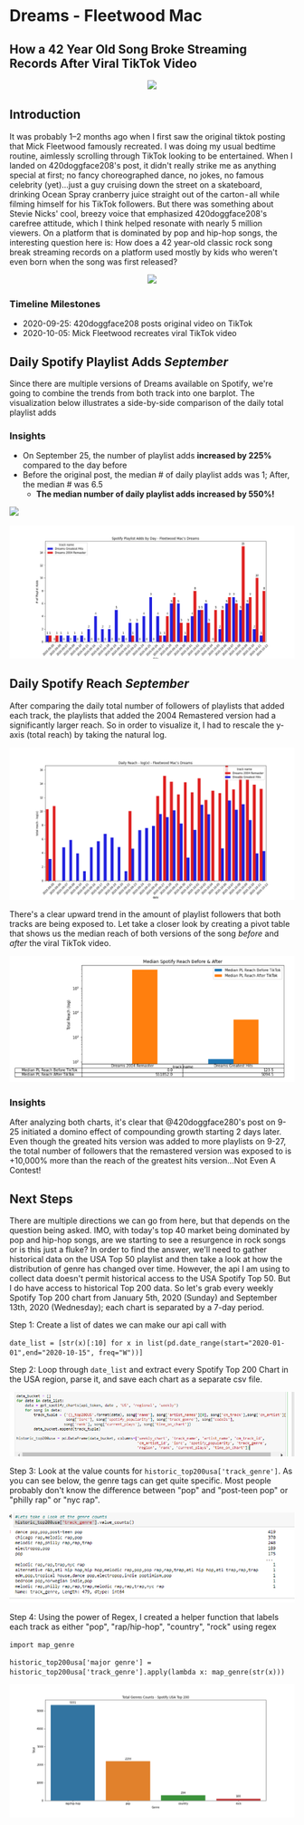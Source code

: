 # Dreams - Fleetwood Mac
## How a 42 Year Old Song Broke Streaming Records After Viral TikTok Video
<p align="center"> 
<img src="https://media.giphy.com/media/xUOwGmRx1Tu084dBzq/source.gif">
</p>

## Introduction
It was probably 1–2 months ago when I first saw the original tiktok posting that Mick Fleetwood famously recreated. I was doing my usual bedtime routine, aimlessly scrolling through TikTok looking to be entertained. When I landed on 420doggface208's post, it didn't really strike me as anything special at first; no fancy choreographed dance, no jokes, no famous celebrity (yet)…just a guy cruising down the street on a skateboard, drinking Ocean Spray cranberry juice straight out of the carton - all while filming himself for his TikTok followers. But there was something about Stevie Nicks' cool, breezy voice that emphasized 420doggface208's carefree attitude, which I think helped resonate with nearly 5 million viewers. On a platform that is dominated by pop and hip-hop songs, the interesting question here is: How does a 42 year-old classic rock song break streaming records on a platform used mostly by kids who weren't even born when the song was first released?

<p align="center"> 
<img src="https://media.giphy.com/media/WZIafcfdBcZYykqAw5/giphy.gif">
</p>

### Timeline Milestones
- 2020-09-25: 420doggface208 posts original video on TikTok
- 2020-10-05: Mick Fleetwood recreates viral TikTok video

## Daily Spotify Playlist Adds *September*
Since there are multiple versions of Dreams available on Spotify, we're going to combine the trends from both track into one barplot.
The visualization below illustrates a side-by-side comparison of the daily total playlist adds


### Insights
- On September 25, the number of playlist adds **increased by 225%** compared to the day before
- Before the original post, the median # of daily playlist adds was 1; After, the median # was 6.5
    - **The median number of daily playlist adds increased by 550%!**

![](/images/median_playlist_adds.jpeg)

![](/images/spotify_playlistadds_bothdreams.png)

## Daily Spotify Reach *September*
After comparing the daily total number of followers of playlists that added each track, the playlists that added the 2004 Remastered
version had a significantly larger reach. So in order to visualize it, I had to rescale the y-axis (total reach) by taking the natural log.

![](/images/spotify_dailyreachlog_bothdreams.png)

There's a clear upward trend in the amount of playlist followers that both tracks are being exposed to. Let take a closer look
by creating a pivot table that shows us the median reach of both versions of the song *before* and *after* the viral TikTok video.

![](/images/pt_before_after_median_reach.png)

### Insights
After analyzing both charts, it's clear that @420doggface280's post on 9-25 initiated a domino effect of compounding growth starting 2 days later. Even though the greated hits version was added to more playlists on 9-27, 
the total number of followers that the remastered version was exposed to is +10,000% more than the reach of the greatest hits version...Not Even A Contest!


## Next Steps
There are multiple directions we can go from here, but that depends on the question being asked. IMO, with today's top 40 market being dominated by pop and hip-hop songs, are we starting to see a resurgence in rock songs or is this just a fluke? In order to find the answer, we'll need to gather historical data on the USA Top 50 playlist and then take a look at how the distribution of genre has changed over time.
However, the api I am using to collect data doesn't permit historical access to the USA Spotify Top 50. But I do have access to historical Top 200 data.
So let's  grab every weekly Spotify Top 200 chart from January 5th, 2020 (Sunday) and September 13th, 2020 (Wednesday); each chart is separated by a 7-day period.

Step 1: Create a list of dates we can make our api call with

`date_list = [str(x)[:10] for x in list(pd.date_range(start="2020-01-01",end="2020-10-15", freq="W"))]`

Step 2: Loop through `date_list` and extract every Spotify Top 200 Chart in the USA region, parse it, and save each chart as a separate csv file.

![](/images/getting_top200_data.png)

Step 3: Look at the value counts for `historic_top200usa['track_genre']`.
As you can see below, the genre tags can get quite specific. Most people probably don't know the difference between "pop" and "post-teen pop" or 
"philly rap" or "nyc rap". 

![](/images/genre_value_counts.png)

Step 4: Using the power of Regex, I created a helper function that labels each track as either "pop", "rap/hip-hop", "country", "rock" using regex


`import map_genre`

`historic_top200usa['major genre'] = historic_top200usa['track_genre'].apply(lambda x: map_genre(str(x)))`

![](/images/total_genre_counts.png)